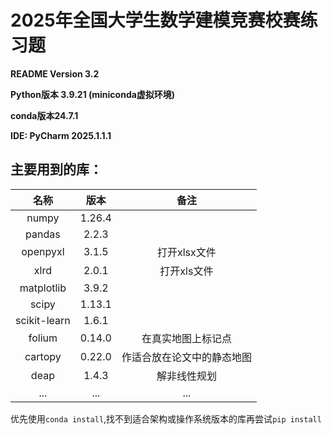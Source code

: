 # 2025年全国大学生数学建模竞赛校赛练习题

**README Version 3.2**

**Python版本 3.9.21 (miniconda虚拟环境)**

**conda版本24.7.1**

**IDE: PyCharm 2025.1.1.1**

## 主要用到的库：

|      名称      |   版本   |      备注       |
|:------------:|:------:|:-------------:|
|    numpy     | 1.26.4 |               |
|    pandas    | 2.2.3  |               |
|   openpyxl   | 3.1.5  |   打开xlsx文件    |
|     xlrd     | 2.0.1  |    打开xls文件    |
|  matplotlib  | 3.9.2  |               |
|    scipy     | 1.13.1 |               |
| scikit-learn | 1.6.1  |               |
|    folium    | 0.14.0 |   在真实地图上标记点   |
|   cartopy    | 0.22.0 | 作适合放在论文中的静态地图 |
|     deap     | 1.4.3  |    解非线性规划     |
|     ...      |  ...   |      ...      |

优先使用`conda install`,找不到适合架构或操作系统版本的库再尝试`pip install`